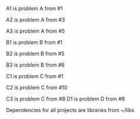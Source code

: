 A1 is problem A from #1

A2 is problem A from #3

A3 is problem A from #5

B1 is problem B from #1

B2 is problem B from #5

B3 is problem B from #6

C1 is problem C from #1

C2 is problem C from #10

C3 is problem C from #8
D1 is problem D from #6


Dependencies for all projects are libraries from ~/libs
